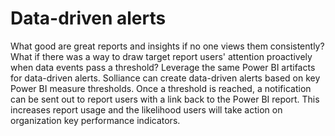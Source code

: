 # Data-driven alerts

What good are great reports and insights if no one views them consistently? What if there was a way to draw target report users' attention proactively when data events pass a threshold? Leverage the same Power BI artifacts for data-driven alerts. Solliance can create data-driven alerts based on key Power BI measure thresholds. Once a threshold is reached, a notification can be sent out to report users with a link back to the Power BI report. This increases report usage and the likelihood users will take action on organization key performance indicators.
